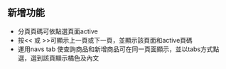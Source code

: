 ## 新增功能
* 分頁頁碼可依點選頁面active
* 按<< 或 >>可顯示上一頁或下一頁，並顯示該頁面和active頁碼
* 運用navs tab 使查詢商品和新增商品可在同一頁面顯示，並以tabs方式點選，選到該頁顯示橘色及內文
